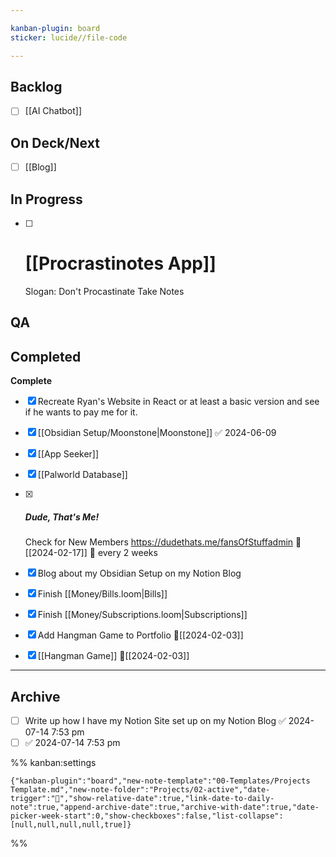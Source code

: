 ```yaml
---

kanban-plugin: board
sticker: lucide//file-code

---
```


## Backlog

- [ ] [[AI Chatbot]]


## On Deck/Next

- [ ] [[Blog]]


## In Progress

- [ ] # [[Procrastinotes App]]
	Slogan: Don't Procastinate Take Notes


## QA



## Completed

**Complete**
- [x] Recreate Ryan's Website in React or at least a basic version and see if he wants to pay me for it.
- [x] [[Obsidian Setup/Moonstone|Moonstone]] ✅ 2024-06-09
- [x] [[App Seeker]]
- [x] [[Palworld Database]]
- [x] ##### Dude, That's Me!
	Check for New Members
	https://dudethats.me/fansOfStuffadmin
	📅[[2024-02-17]] 🔄️ every 2 weeks
- [x] Blog about my Obsidian Setup on my Notion Blog
- [x] Finish [[Money/Bills.loom|Bills]]
- [x] Finish [[Money/Subscriptions.loom|Subscriptions]]
- [x] Add Hangman Game to Portfolio 📅[[2024-02-03]]
- [x] [[Hangman Game]]
	📅[[2024-02-03]]


***

## Archive

- [ ] Write up how I have my Notion Site set up on my Notion Blog ✅  2024-07-14 7:53 pm
- [ ] ✅  2024-07-14 7:53 pm

%% kanban:settings
```
{"kanban-plugin":"board","new-note-template":"00-Templates/Projects Template.md","new-note-folder":"Projects/02-active","date-trigger":"📅","show-relative-date":true,"link-date-to-daily-note":true,"append-archive-date":true,"archive-with-date":true,"date-picker-week-start":0,"show-checkboxes":false,"list-collapse":[null,null,null,null,true]}
```
%%